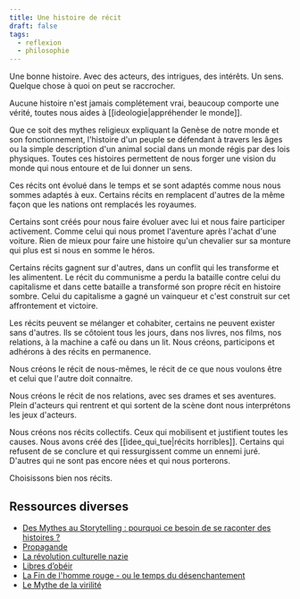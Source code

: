 ```yaml
---
title: Une histoire de récit
draft: false
tags:
  - reflexion
  - philosophie
---
```


Une bonne histoire. Avec des acteurs, des intrigues, des intérêts. Un sens.
Quelque chose à quoi on peut se raccrocher.

Aucune histoire n'est jamais complétement vrai, beaucoup comporte une vérité, toutes nous aides à [[ideologie|appréhender le monde]].

Que ce soit des mythes religieux expliquant la Genèse de notre monde et son fonctionnement, l'histoire d'un peuple se défendant à travers les âges ou la simple description d'un animal social dans un monde régis par des lois physiques. Toutes ces histoires permettent de nous forger une vision du monde qui nous entoure et de lui donner un sens.

Ces récits ont évolué dans le temps et se sont adaptés comme nous nous sommes adaptés à eux. Certains récits en remplacent d'autres de la même façon que les nations ont remplacés les royaumes.

Certains sont créés pour nous faire évoluer avec lui et nous faire participer activement. Comme celui qui nous promet l'aventure après l'achat d'une voiture. Rien de mieux pour faire une histoire qu'un chevalier sur sa monture qui plus est si nous en somme le héros.

Certains récits gagnent sur d'autres, dans un conflit qui les transforme et les alimentent. Le récit du communisme a perdu la bataille contre celui du capitalisme et dans cette bataille a transformé son propre récit en histoire sombre. Celui du capitalisme a gagné un vainqueur et c'est construit sur cet affrontement et victoire.

Les récits peuvent se mélanger et cohabiter, certains ne peuvent exister sans d'autres.
Ils se côtoient tous les jours, dans nos livres, nos films, nos relations, à la machine a café ou dans un lit. Nous créons, participons et adhérons à des récits en permanence.

Nous créons le récit de nous-mêmes, le récit de ce que nous voulons être et celui que l'autre doit connaitre.

Nous créons le récit de nos relations, avec ses drames et ses aventures. Plein d'acteurs qui rentrent et qui sortent de la scène dont nous interprétons les jeux d'acteurs.

Nous créons nos récits collectifs. Ceux qui mobilisent et justifient toutes les causes. Nous avons créé des [[idee_qui_tue|récits horribles]]. Certains qui refusent de se conclure et qui ressurgissent comme un ennemi juré. D'autres qui ne sont pas encore nées et qui nous porterons.

Choisissons bien nos récits.

## Ressources diverses

- [Des Mythes au Storytelling : pourquoi ce besoin de se raconter des histoires ?](https://www.youtube.com/watch?v=pECaeb0_rD8&t=934s)
- [Propagande](https://www.editionsladecouverte.fr/propaganda-9782355220012)
- [La révolution culturelle nazie](https://www.gallimard.fr/Catalogue/GALLIMARD/Tel/La-revolution-culturelle-nazie)
- [Libres d’obéir](https://www.gallimard.fr/Catalogue/GALLIMARD/NRF-Essais/Libres-d-obeir#)
- [La Fin de l'homme rouge - ou le temps du désenchantement](https://www.babelio.com/livres/Alexievitch-La-Fin-de-lhomme-rouge-ou-le-temps-du-desenchan/838664)
- [Le Mythe de la virilité](https://www.babelio.com/livres/Gazale-Le-Mythe-de-la-virilite/992131)
